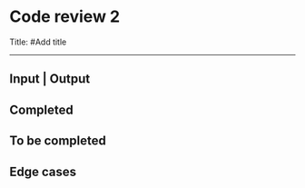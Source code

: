 # Code review 2

Title: #Add title

-----------


## Input | Output


Completed
---------


To be completed
---------


Edge cases
---------